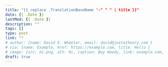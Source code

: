 ```yaml
---
title: "{{ replace .TranslationBaseName "-" " " | title }}"
date: {{ .Date }}
lastMod: {{ .Date }}
description: ""
tags: []
type: post
link: ""
# author: {name: David E. Wheeler, email: david@justatheory.com }
# via: {name: Example, href: https://example.com, title: Hello }
# image: {src: hi.png, alt: Hi, caption: Boy Howdy, link: example.com, title: Hi }
draft: true
---
```


